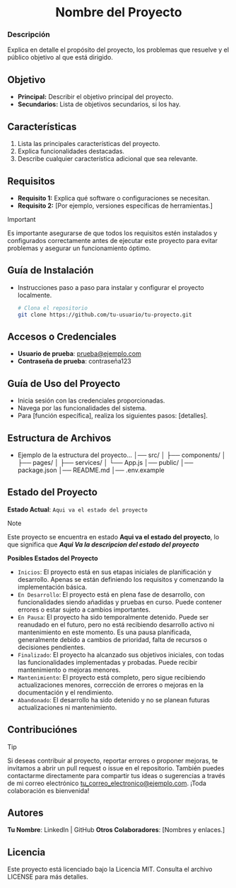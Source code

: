 <div align="center">

# Nombre del Proyecto
</div>

### Descripción
Explica en detalle el propósito del proyecto, los problemas que resuelve y el público objetivo al que está dirigido. 

## Objetivo
- **Principal:** Describir el objetivo principal del proyecto.
- **Secundarios:** Lista de objetivos secundarios, si los hay.

## Características
1. Lista las principales características del proyecto.
2. Explica funcionalidades destacadas.
3. Describe cualquier característica adicional que sea relevante.

## Requisitos
- **Requisito 1:** Explica qué software o configuraciones se necesitan.
- **Requisito 2:** [Por ejemplo, versiones específicas de herramientas.]
> [!Important]
> Es importante asegurarse de que todos los requisitos estén instalados y configurados correctamente antes de ejecutar este proyecto para evitar problemas y asegurar un funcionamiento óptimo.

## Guía de Instalación
- Instrucciones paso a paso para instalar y configurar el proyecto localmente.
  ```bash
  # Clona el repositorio
  git clone https://github.com/tu-usuario/tu-proyecto.git

## Accesos o Credenciales
- **Usuario de prueba**: prueba@ejemplo.com
- **Contraseña de prueba**: contraseña123

## Guía de Uso del Proyecto
- Inicia sesión con las credenciales proporcionadas.
- Navega por las funcionalidades del sistema.
- Para [función específica], realiza los siguientes pasos: [detalles].

## Estructura de Archivos
- Ejemplo de la estructura del proyecto...
│── src/
│   ├── components/
│   ├── pages/
│   ├── services/
│   └── App.js
│── public/
│── package.json
│── README.md
│── .env.example

## Estado del Proyecto
**Estado Actual**: `Aqui va el estado del proyecto`
> [!Note]
> Este proyecto se encuentra en estado **Aqui va el estado del proyecto**, lo que significa que **_Aqui Va la descripcion del estado del proyecto_**

**Posibles Estados del Proyecto**
- `Inicios`: El proyecto está en sus etapas iniciales de planificación y desarrollo. Apenas se están definiendo los requisitos y comenzando la implementación básica.
- `En Desarrollo`: El proyecto está en plena fase de desarrollo, con funcionalidades siendo añadidas y pruebas en curso. Puede contener errores o estar sujeto a cambios importantes.
- `En Pausa`: El proyecto ha sido temporalmente detenido. Puede ser reanudado en el futuro, pero no está recibiendo desarrollo activo ni mantenimiento en este momento. Es una pausa planificada, generalmente debido a cambios de prioridad, falta de recursos o decisiones pendientes.
- `Finalizado`: El proyecto ha alcanzado sus objetivos iniciales, con todas las funcionalidades implementadas y probadas. Puede recibir mantenimiento o mejoras menores.
- `Mantenimiento`: El proyecto está completo, pero sigue recibiendo actualizaciones menores, corrección de errores o mejoras en la documentación y el rendimiento.
- `Abandonado`: El desarrollo ha sido detenido y no se planean futuras actualizaciones ni mantenimiento.

## Contribuciónes
> [!Tip]
> Si deseas contribuir al proyecto, reportar errores o proponer mejoras, te invitamos a abrir un pull request o issue en el repositorio. También puedes contactarme directamente para compartir tus ideas o sugerencias a través de mi correo electrónico tu_correo_electronico@ejemplo.com. ¡Toda colaboración es bienvenida!

## Autores
**Tu Nombre**: LinkedIn | GitHub
**Otros Colaboradores**: [Nombres y enlaces.]

## Licencia
Este proyecto está licenciado bajo la Licencia MIT. Consulta el archivo LICENSE para más detalles.
